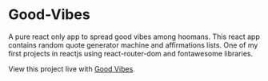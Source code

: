 # Good-Vibes
A pure react only app to spread good vibes among hoomans. This react app contains random quote generator machine and affirmations lists. 
One of my first projects in reactjs using react-router-dom and fontawesome libraries.

View this project live with [Good Vibes](https://somegoodvibes.netlify.app/).
